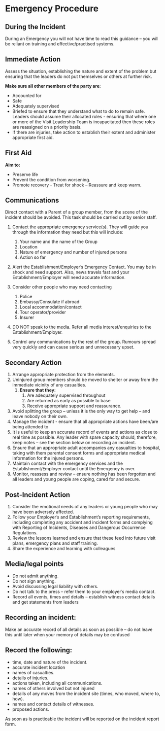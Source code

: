 # Emergency Procedure

## During the Incident
During an Emergency you will not have time to read this guidance – you will be reliant on training and effective/practised systems.

## Immediate Action
Assess the situation, establishing the nature and extent of the problem but ensuring that the leaders do not put themselves or others at further risk.

**Make sure all other members of the party are:**
* Accounted for
* Safe
* Adequately supervised
* Briefed to ensure that they understand what to do to remain safe. Leaders should assume their allocated roles - ensuring that where one or more of the Visit Leadership Team is incapacitated then these roles are reassigned on a priority basis.
* If there are injuries, take action to establish their extent and administer appropriate first aid.

## First Aid
**Aim to:**
* Preserve life
* Prevent the condition from worsening.
* Promote recovery - Treat for shock – Reassure and keep warm.

## Communications
Direct contact with a Parent of a group member, from the scene of the incident should be avoided. This task should be carried out by senior staff. 

1. Contact the appropriate emergency service(s). They will guide you through the information they need but this will include:
   1. Your name and the name of the Group
   2. Location
   3. Nature of emergency and number of injured persons
   4. Action so far
2. Alert the Establishment/Employer’s Emergency Contact. You may be in shock and need support. Also, news travels fast and your Establishment/Employer will need accurate information.
3. Consider other people who may need contacting
   1. Police
   2. Embassy/Consulate if abroad
   3. Local accommodation/contact
   4. Tour operator/provider
   5. Insurer 
   
4. DO NOT speak to the media. Refer all media interest/enquiries to the Establishment/Employer.
5. Control any communications by the rest of the group. Rumours spread very quickly and can cause serious and unnecessary upset.

## Secondary Action
1. Arrange appropriate protection from the elements.
2. Uninjured group members should be moved to shelter or away from the immediate vicinity of any casualties.
   1. **Ensure that they:**
      1. Are adequately supervised throughout
      2. Are returned as early as possible to base
      3. Receive appropriate support and reassurance.
3. Avoid splitting the group – unless it is the only way to get help – and leave nobody on their own.
4. Manage the incident - ensure that all appropriate actions have been/are being attended to
5. It is useful to keep an accurate record of events and actions as close to real time as possible. Any leader with spare capacity should, therefore, keep notes – see the section below on recording an incident.
6. Ensure that an appropriate adult accompanies any casualties to hospital, taking with them parental consent forms and appropriate medical information for the injured persons. 
7. Maintain contact with the emergency services and the Establishment/Employer contact until the Emergency is over. 
8. Monitor, reassess and review – ensure nothing has been forgotten and all leaders and young people are coping, cared for and secure. 

## Post-Incident Action 
1. Consider the emotional needs of any leaders or young people who may have been adversely affected. 
2. Follow your Employer’s and Establishment’s reporting requirements, including completing any accident and incident forms and complying with Reporting of Incidents, Diseases and Dangerous Occurrence Regulations. 
3. Review the lessons learned and ensure that these feed into future visit plans, emergency plans and staff training.
4. Share the experience and learning with colleagues

## Media/legal points 
* Do not admit anything. 
* Do not sign anything. 
* Avoid discussing legal liability with others. 
* Do not talk to the press – refer them to your employer’s media contact. 
* Record all events, times and details – establish witness contact details and get statements from leaders

## Recording an incident: 
Make an accurate record of all details as soon as possible – do not leave this until later when your memory of details may be confused

## Record the following: 
* time, date and nature of the incident. 
* accurate incident location
* names of casualties.
* details of injuries.
* actions taken, including all communications.
* names of others involved but not injured
* details of any moves from the incident site (times, who moved, where to, how).
* names and contact details of witnesses.
* proposed actions. 

As soon as is practicable the incident will be reported on the incident report form.
